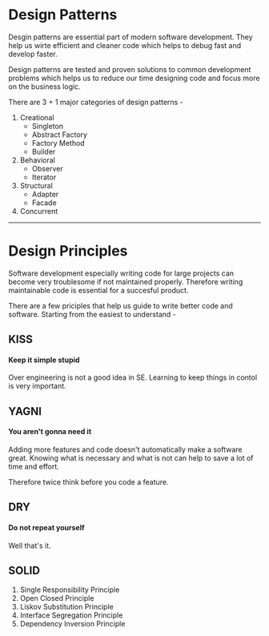 # Design Patterns
Desgin patterns are essential part of modern software development.
They help us wirte efficient and cleaner code which helps to debug fast and develop faster.

Design patterns are tested and proven solutions to common development problems which helps us to reduce our time designing code and focus more on the business logic.

There are 3 + 1 major categories of design patterns -

1. Creational
    - Singleton
    - Abstract Factory
    - Factory Method
    - Builder
2. Behavioral
   - Observer
   - Iterator
3. Structural
    - Adapter
    - Facade 
4. Concurrent

---------


# Design Principles
Software development especially writing code for large projects can become very troublesome if not maintained properly. 
Therefore writing maintainable code is essential for a succesful product.

There are a few priciples that help us guide to write better code and software. Starting from the easiest to understand -

## KISS
#### Keep it simple stupid

Over engineering is not a good idea in SE. Learning to keep things in
contol is very important.

## YAGNI
#### You aren't gonna need it
Adding more features and code doesn't automatically make a software great.
Knowing what is necessary and what is not can help to save a lot of time and effort. 

Therefore twice think before you code a feature.

## DRY
#### Do not repeat yourself
Well that's it.

## SOLID

1. Single Responsibility Principle
2. Open Closed Principle
3. Liskov Substitution Principle
4. Interface Segregation Principle
5. Dependency Inversion Principle

